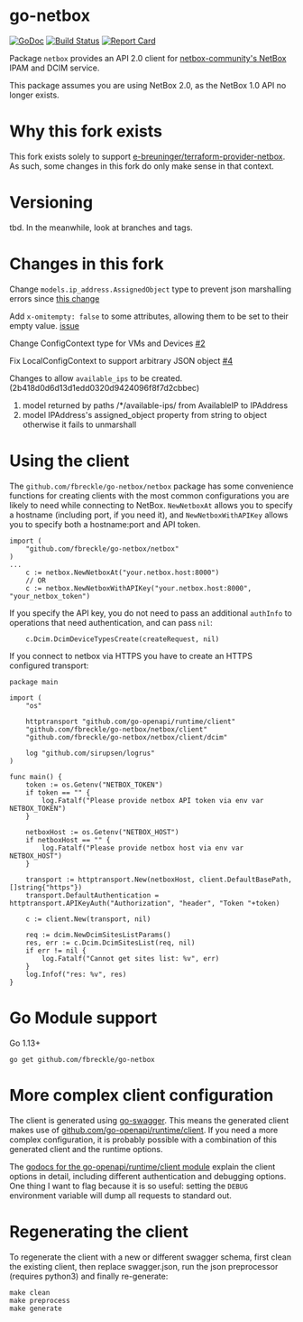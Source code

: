 go-netbox 
=========

[![GoDoc](http://godoc.org/github.com/fbreckle/go-netbox?status.svg)](http://godoc.org/github.com/fbreckle/go-netbox) [![Build Status](https://github.com/fbreckle/go-netbox/workflows/main/badge.svg?branch=master)](https://github.com/fbreckle/go-netbox/actions) [![Report Card](https://goreportcard.com/badge/github.com/fbreckle/go-netbox)](https://goreportcard.com/report/github.com/fbreckle/go-netbox)

Package `netbox` provides an API 2.0 client for [netbox-community's NetBox](https://github.com/netbox-community/netbox)
IPAM and DCIM service.

This package assumes you are using NetBox 2.0, as the NetBox 1.0 API no longer exists.

Why this fork exists
====================

This fork exists solely to support [e-breuninger/terraform-provider-netbox](https://github.com/e-breuninger/terraform-provider-netbox). As such, some changes in this fork do only make sense in that context.


Versioning
==========

tbd. In the meanwhile, look at branches and tags.


Changes in this fork
====================

Change `models.ip_address.AssignedObject` type to prevent json marshalling errors since [this change](https://github.com/netbox-community/netbox/pull/4781)

Add `x-omitempty: false` to some attributes, allowing them to be set to their empty value. [issue](https://github.com/netbox-community/go-netbox/issues/107)

Change ConfigContext type for VMs and Devices [#2](https://github.com/fbreckle/go-netbox/pull/2)

Fix LocalConfigContext to support arbitrary JSON object [#4](https://github.com/fbreckle/go-netbox/pull/4)

Changes to allow `available_ips` to be created. (2b418d0d6d13d1edd0320d9424096f8f7d2cbbec)
1. model returned by paths /*/available-ips/ from AvailableIP to IPAddress
2. model IPAddress's assigned_object property from string to object otherwise it fails to unmarshall


Using the client
================

The `github.com/fbreckle/go-netbox/netbox` package has some convenience functions for creating clients with the most common
configurations you are likely to need while connecting to NetBox. `NewNetboxAt` allows you to specify a hostname
(including port, if you need it), and `NewNetboxWithAPIKey` allows you to specify both a hostname:port and API token.
```golang
import (
    "github.com/fbreckle/go-netbox/netbox"
)
...
    c := netbox.NewNetboxAt("your.netbox.host:8000")
    // OR
    c := netbox.NewNetboxWithAPIKey("your.netbox.host:8000", "your_netbox_token")
```

If you specify the API key, you do not need to pass an additional `authInfo` to operations that need authentication, and
can pass `nil`:
```golang
    c.Dcim.DcimDeviceTypesCreate(createRequest, nil)
```

If you connect to netbox via HTTPS you have to create an HTTPS configured transport:
```
package main

import (
	"os"

	httptransport "github.com/go-openapi/runtime/client"
	"github.com/fbreckle/go-netbox/netbox/client"
	"github.com/fbreckle/go-netbox/netbox/client/dcim"

	log "github.com/sirupsen/logrus"
)

func main() {
	token := os.Getenv("NETBOX_TOKEN")
	if token == "" {
		log.Fatalf("Please provide netbox API token via env var NETBOX_TOKEN")
	}

	netboxHost := os.Getenv("NETBOX_HOST")
	if netboxHost == "" {
		log.Fatalf("Please provide netbox host via env var NETBOX_HOST")
	}

	transport := httptransport.New(netboxHost, client.DefaultBasePath, []string{"https"})
	transport.DefaultAuthentication = httptransport.APIKeyAuth("Authorization", "header", "Token "+token)

	c := client.New(transport, nil)

	req := dcim.NewDcimSitesListParams()
	res, err := c.Dcim.DcimSitesList(req, nil)
	if err != nil {
		log.Fatalf("Cannot get sites list: %v", err)
	}
	log.Infof("res: %v", res)
}
```

Go Module support
================

Go 1.13+

`go get github.com/fbreckle/go-netbox`


More complex client configuration
=================================

The client is generated using [go-swagger](https://github.com/go-swagger/go-swagger). This means the generated client
makes use of [github.com/go-openapi/runtime/client](https://godoc.org/github.com/go-openapi/runtime/client). If you need
a more complex configuration, it is probably possible with a combination of this generated client and the runtime
options.

The [godocs for the go-openapi/runtime/client module](https://godoc.org/github.com/go-openapi/runtime/client) explain
the client options in detail, including different authentication and debugging options. One thing I want to flag because
it is so useful: setting the `DEBUG` environment variable will dump all requests to standard out.

Regenerating the client
=======================

To regenerate the client with a new or different swagger schema, first clean the existing client, then replace
swagger.json, run the json preprocessor (requires python3) and finally re-generate:
```
make clean
make preprocess
make generate
```
